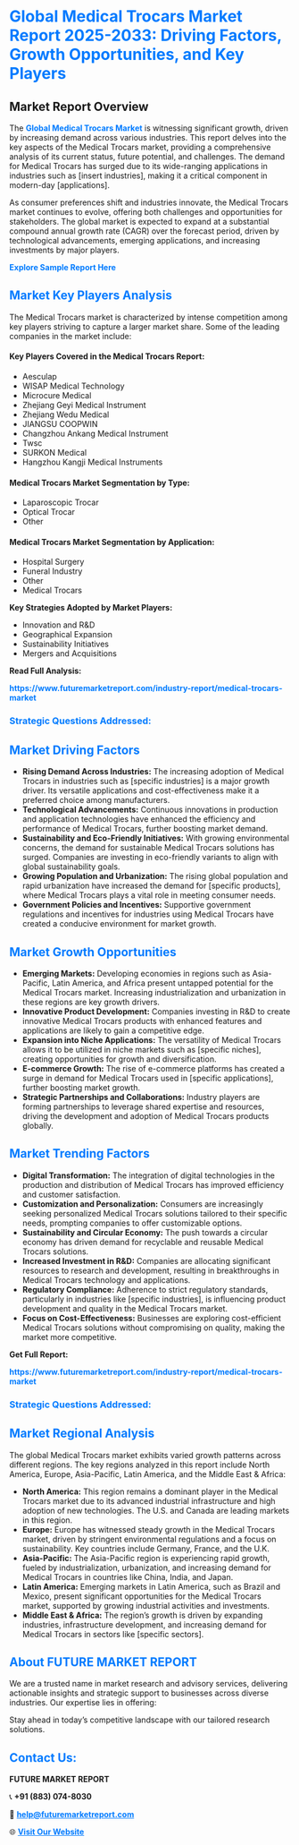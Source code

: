 <h1 style="color: #007BFF;">Global Medical Trocars Market Report 2025-2033: Driving Factors, Growth Opportunities, and Key Players</h1>

<section id="overview">
<h2>Market Report Overview</h2>
<p>The <a href="https://www.futuremarketreport.com/industry-report/medical-trocars-market" style="color: #007BFF; text-decoration: none;"><strong>Global Medical Trocars Market</strong></a> is witnessing significant growth, driven by increasing demand across various industries. This report delves into the key aspects of the Medical Trocars market, providing a comprehensive analysis of its current status, future potential, and challenges. The demand for Medical Trocars has surged due to its wide-ranging applications in industries such as [insert industries], making it a critical component in modern-day [applications].</p>
<p>As consumer preferences shift and industries innovate, the Medical Trocars market continues to evolve, offering both challenges and opportunities for stakeholders. The global market is expected to expand at a substantial compound annual growth rate (CAGR) over the forecast period, driven by technological advancements, emerging applications, and increasing investments by major players.</p>
</section>

<section id="overview">
<p><a href="https://www.futuremarketreport.com/request-sample/reportId=123612" style="color: #007BFF; text-decoration: none;"><strong>Explore Sample Report Here</strong></a></p>
</section>

<section id="key-players">
<h2 style="color: #007BFF;">Market Key Players Analysis</h2>
<p>The Medical Trocars market is characterized by intense competition among key players striving to capture a larger market share. Some of the leading companies in the market include:</p>
<h4>Key Players Covered in the Medical Trocars Report:</h4>
<ul><li>Aesculap</li><li>WISAP Medical Technology</li><li>Microcure Medical</li><li>Zhejiang Geyi Medical Instrument</li><li>Zhejiang Wedu Medical</li><li>JIANGSU COOPWIN</li><li>Changzhou Ankang Medical Instrument</li><li>Twsc</li><li>SURKON Medical</li><li>Hangzhou Kangji Medical Instruments</li></ul>
<h4>Medical Trocars Market Segmentation by Type:</h4>
<ul><li>Laparoscopic Trocar</li><li>Optical Trocar</li><li>Other</li></ul>

<h4>Medical Trocars Market Segmentation by Application:</h4>
<ul><li>Hospital Surgery</li><li>Funeral Industry</li><li>Other</li><li>Medical Trocars</li></ul>
<p><strong>Key Strategies Adopted by Market Players:</strong></p>
<ul>
<li>Innovation and R&D</li>
<li>Geographical Expansion</li>
<li>Sustainability Initiatives</li>
<li>Mergers and Acquisitions</li>
</ul>
</section>

<section>
<p><strong>Read Full Analysis: </strong></p><a href="https://www.futuremarketreport.com/industry-report/medical-trocars-market" style="color: #007BFF; text-decoration: none;"><strong>https://www.futuremarketreport.com/industry-report/medical-trocars-market</strong></a>
<h3 style="color: #007BFF;">Strategic Questions Addressed:</h3>
</section>

<section id="driving-factors">
<h2 style="color: #007BFF;">Market Driving Factors</h2>
<ul>
<li><strong>Rising Demand Across Industries:</strong> The increasing adoption of Medical Trocars in industries such as [specific industries] is a major growth driver. Its versatile applications and cost-effectiveness make it a preferred choice among manufacturers.</li>
<li><strong>Technological Advancements:</strong> Continuous innovations in production and application technologies have enhanced the efficiency and performance of Medical Trocars, further boosting market demand.</li>
<li><strong>Sustainability and Eco-Friendly Initiatives:</strong> With growing environmental concerns, the demand for sustainable Medical Trocars solutions has surged. Companies are investing in eco-friendly variants to align with global sustainability goals.</li>
<li><strong>Growing Population and Urbanization:</strong> The rising global population and rapid urbanization have increased the demand for [specific products], where Medical Trocars plays a vital role in meeting consumer needs.</li>
<li><strong>Government Policies and Incentives:</strong> Supportive government regulations and incentives for industries using Medical Trocars have created a conducive environment for market growth.</li>
</ul>
</section>

<section id="growth-opportunities">
<h2 style="color: #007BFF;">Market Growth Opportunities</h2>
<ul>
<li><strong>Emerging Markets:</strong> Developing economies in regions such as Asia-Pacific, Latin America, and Africa present untapped potential for the Medical Trocars market. Increasing industrialization and urbanization in these regions are key growth drivers.</li>
<li><strong>Innovative Product Development:</strong> Companies investing in R&D to create innovative Medical Trocars products with enhanced features and applications are likely to gain a competitive edge.</li>
<li><strong>Expansion into Niche Applications:</strong> The versatility of Medical Trocars allows it to be utilized in niche markets such as [specific niches], creating opportunities for growth and diversification.</li>
<li><strong>E-commerce Growth:</strong> The rise of e-commerce platforms has created a surge in demand for Medical Trocars used in [specific applications], further boosting market growth.</li>
<li><strong>Strategic Partnerships and Collaborations:</strong> Industry players are forming partnerships to leverage shared expertise and resources, driving the development and adoption of Medical Trocars products globally.</li>
</ul>
</section>

<section id="trending-factors">
<h2 style="color: #007BFF;">Market Trending Factors</h2>
<ul>
<li><strong>Digital Transformation:</strong> The integration of digital technologies in the production and distribution of Medical Trocars has improved efficiency and customer satisfaction.</li>
<li><strong>Customization and Personalization:</strong> Consumers are increasingly seeking personalized Medical Trocars solutions tailored to their specific needs, prompting companies to offer customizable options.</li>
<li><strong>Sustainability and Circular Economy:</strong> The push towards a circular economy has driven demand for recyclable and reusable Medical Trocars solutions.</li>
<li><strong>Increased Investment in R&D:</strong> Companies are allocating significant resources to research and development, resulting in breakthroughs in Medical Trocars technology and applications.</li>
<li><strong>Regulatory Compliance:</strong> Adherence to strict regulatory standards, particularly in industries like [specific industries], is influencing product development and quality in the Medical Trocars market.</li>
<li><strong>Focus on Cost-Effectiveness:</strong> Businesses are exploring cost-efficient Medical Trocars solutions without compromising on quality, making the market more competitive.</li>
</ul>
</section>

<section>
<p><strong>Get Full Report: </strong></p><a href="https://www.futuremarketreport.com/industry-report/medical-trocars-market" style="color: #007BFF; text-decoration: none;"><strong>https://www.futuremarketreport.com/industry-report/medical-trocars-market</strong></a>
<h3 style="color: #007BFF;">Strategic Questions Addressed:</h3>
</section>


<section id="regional-analysis">
<h2 style="color: #007BFF;">Market Regional Analysis</h2>
<p>The global Medical Trocars market exhibits varied growth patterns across different regions. The key regions analyzed in this report include North America, Europe, Asia-Pacific, Latin America, and the Middle East & Africa:</p>
<ul>
<li><strong>North America:</strong> This region remains a dominant player in the Medical Trocars market due to its advanced industrial infrastructure and high adoption of new technologies. The U.S. and Canada are leading markets in this region.</li>
<li><strong>Europe:</strong> Europe has witnessed steady growth in the Medical Trocars market, driven by stringent environmental regulations and a focus on sustainability. Key countries include Germany, France, and the U.K.</li>
<li><strong>Asia-Pacific:</strong> The Asia-Pacific region is experiencing rapid growth, fueled by industrialization, urbanization, and increasing demand for Medical Trocars in countries like China, India, and Japan.</li>
<li><strong>Latin America:</strong> Emerging markets in Latin America, such as Brazil and Mexico, present significant opportunities for the Medical Trocars market, supported by growing industrial activities and investments.</li>
<li><strong>Middle East & Africa:</strong> The region’s growth is driven by expanding industries, infrastructure development, and increasing demand for Medical Trocars in sectors like [specific sectors].</li>
</ul>
</section>

<footer>
<h2 style="color: #007BFF;">About FUTURE MARKET REPORT</h2>
<p>We are a trusted name in market research and advisory services, delivering actionable insights and strategic support to businesses across diverse industries. Our expertise lies in offering:</p>

<p>Stay ahead in today’s competitive landscape with our tailored research solutions.</p>

<h2 style="color: #007BFF;">Contact Us:</h2>
<p><strong>FUTURE MARKET REPORT</strong></p>
<p>📞 <strong>+91 (883) 074-8030</strong></p>
<p>📧 <strong><a href="mailto:help@futuremarketreport.com" style="color: #007BFF;">help@futuremarketreport.com</a></strong></p>
<p>🌐 <strong><a href="https://www.futuremarketreport.com/" style="color: #007BFF;">Visit Our Website</a></strong></p>
</footer>